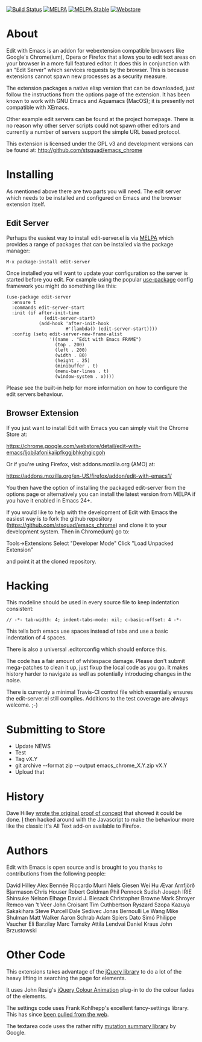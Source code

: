 [![Build Status](https://travis-ci.org/stsquad/emacs_chrome.png?branch=master)](https://travis-ci.org/stsquad/emacs_chrome)
[![MELPA](https://melpa.org/packages/edit-server-badge.svg)](https://melpa.org/#/edit-server)
[![MELPA Stable](https://stable.melpa.org/packages/edit-server-badge.svg)](https://stable.melpa.org/#/edit-server)
[![Webstore](https://developer.chrome.com/webstore/images/ChromeWebStore_Badge_v2_206x58.png)](https://chrome.google.com/webstore/detail/edit-with-emacs/ljobjlafonikaiipfkggjbhkghgicgoh)

About
=====

Edit with Emacs is an addon for webextension compatible browsers like
Google's Chrome(ium), Opera or Firefox that allows you to edit text
areas on your browser in a more full featured editor. It does this in
conjunction with an "Edit Server" which services requests by the
browser. This is because extensions cannot spawn new processes as a
security measure.

The extension packages a native elisp version that can be downloaded,
just follow the instructions from the options page of the extension.
It has been known to work with GNU Emacs and Aquamacs (MacOS); it is
presently not compatible with XEmacs.

Other example edit servers can be found at the project homepage. There
is no reason why other server scripts could not spawn other editors
and currently a number of servers support the simple URL based
protocol.

This extension is licensed under the GPL v3 and development versions
can be found at: http://github.com/stsquad/emacs_chrome

Installing
==========

As mentioned above there are two parts you will need. The edit server
which needs to be installed and configured on Emacs and the browser
extension itself.

Edit Server
-----------

Perhaps the easiest way to install edit-server.el is via
[MELPA](https://melpa.org/#/edit-server) which provides a range of
packages that can be installed via the package manager:

    M-x package-install edit-server

Once installed you will want to update your configuration so the
server is started before you edit. For example using the popular
[use-package](https://github.com/jwiegley/use-package) config
framework you might do something like this:

    (use-package edit-server
      :ensure t
      :commands edit-server-start
      :init (if after-init-time
                  (edit-server-start)
                (add-hook 'after-init-hook
                          #'(lambda() (edit-server-start))))
      :config (setq edit-server-new-frame-alist
                    '((name . "Edit with Emacs FRAME")
                      (top . 200)
                      (left . 200)
                      (width . 80)
                      (height . 25)
                      (minibuffer . t)
                      (menu-bar-lines . t)
                      (window-system . x))))

Please see the built-in help for more information on how to configure
the edit servers behaviour.

Browser Extension
-----------------

If you just want to install Edit with Emacs you can simply visit the
Chrome Store at:

https://chrome.google.com/webstore/detail/edit-with-emacs/ljobjlafonikaiipfkggjbhkghgicgoh

Or if you're using Firefox, visit addons.mozilla.org (AMO) at:

https://addons.mozilla.org/en-US/firefox/addon/edit-with-emacs1/

You then have the option of installing the packaged edit-server from the
options page or alternatively you can install the latest version from
MELPA if you have it enabled in Emacs 24+.

If you would like to help with the development of Edit with Emacs the
easiest way is to fork the github repository (https://github.com/stsquad/emacs_chrome)
and clone it to your development system. Then in Chrome(ium) go to:

Tools->Extensions
Select "Developer Mode"
Click "Load Unpacked Extension"

and point it at the cloned repository.

Hacking
=======

This modeline should be used in every source file to keep indentation
consistent:

    // -*- tab-width: 4; indent-tabs-mode: nil; c-basic-offset: 4 -*-

This tells both emacs use spaces instead of tabs and use a basic indentation
of 4 spaces.

There is also a universal .editorconfig which should enforce this.

The code has a fair amount of whitespace damage. Please don't submit
mega-patches to clean it up, just fixup the local code as you go. It
makes history harder to navigate as well as potentially introducing
changes in the noise.

There is currently a minimal Travis-CI control file which essentially
ensures the edit-server.el still compiles. Additions to the test
coverage are always welcome. ;-)

Submitting to Store
===================

* Update NEWS
* Test
* Tag vX.Y
* git archive --format zip --output emacs_chrome_X.Y.zip vX.Y
* Upload that

History
=======

Dave Hilley [wrote the original proof of concept](https://web.archive.org/web/20130719135014/http://www.thegibson.org/blog/archives/689)
that showed it could be done. [I](http://www.bennee.com/~alex) then hacked around with the Javascript
to make the behaviour more like the classic It's All Text add-on available to Firefox.

Authors
=======

Edit with Emacs is open source and is brought to you thanks to
contributions from the following people:

David Hilley
Alex Bennée
Riccardo Murri
Niels Giesen
Wei Hu
Ævar Arnfjörð Bjarmason
Chris Houser
Robert Goldman
Phil Pennock
Sudish Joseph
IRIE Shinsuke
Nelson Elhage
David J. Biesack
Christopher Browne
Mark Shroyer
Remco van 't Veer
John Croisant
Tim Cuthbertson
Ryszard Szopa
Kazuya Sakakihara
Steve Purcell
Dale Sedivec
Jonas Bernoulli
Le Wang
Mike Shulman
Matt Walker
Aaron Schrab
Adam Spiers
Dato Simó
Philippe Vaucher
Eli Barzilay
Marc Tamsky
Attila Lendvai
Daniel Kraus
John Brzustowski

Other Code
==========

This extensions takes advantage of the
[jQuery library](http://jquery.com/) to do a lot of the heavy lifting
in searching the page for elements.

It uses John Resig's
[jQuery Colour Animation](https://github.com/jquery/jquery-color)
plug-in to do the colour fades of the elements.

The settings code uses Frank Kohlhepp's excellent fancy-settings
library. This has since
[been pulled from the web](https://github.com/frankkohlhepp/fancy-settings).

The textarea code uses the rather nifty
[mutation summary library](https://github.com/rafaelw/mutation-summary)
by Google.
